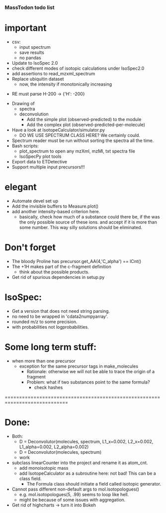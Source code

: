 ### MassTodon todo list

# important
+ csv:
    + input spectrum
    * save results
    * no pandas
+ Update to IsoSpec 2.0
+ check different modes of isotopic calculations under IsoSpec2.0
+ add assertions to read_mzxml_spectrum
+ Replace ubiquitin dataset
    * now, the intensity if monotonically increasing
* RE must parse H-200 -> {'H': -200}
+ Drawing of
    * spectra
    + deconvolution
        + Add the simple plot (observed-predicted) to the module
        + Add the complex plot (observed-predicted-per-molecule)
+ Have a look at IsotopeCalculator/simulator.py
    + DO WE USE SPECTRUM CLASS HERE? We certainly could.
+ Spectrum reader must be run without sorting the spectra all the time.
+ Bash scripts:
    + plot_spectrum to open any mzXml, mzMl, txt spectra file
    + IsoSpecPy plot tools
+ Export data to ETDetective
+ Support multiple input precursors!!!

# elegant
+ Automate devel set up
+ Add the invisible buffers to Measure.plot()
+ add another intensity-based criterion here.
    + basically, check how much of a substance could there be, if the was the only possible source of these ions. and accept if it is more than some number. This way silly solutions should be eliminated.

# Don't forget
+ The bloody Proline has precursor.get_AA(4,'C_alpha') == lCnt()
+ The +1H makes part of the c-fragment definition
    + think about the possible products.
+ Get rid of spurious dependencies in setup.py

# IsoSpec:
+ Get a version that does not need string parsing.
+ no need to be wrapped in 'cdata2numpyarray'.
+ rounded m/z to some precision.
+ with probabilities not logprobabilities.

# Some long term stuff:
+ when more than one precursor
    + exception for the same precursor tags in make_molecules
        + Rationale: otherwise we will not be able to trace the origin of a fragment
        + Problem: what if two substances point to the same formula?
            + check hashes



============================================================================
# Done:
* Both:
    * D = Deconvolutor(molecules, spectrum, L1_x=0.002, L2_x=0.002, L1_alpha=0.002, L2_alpha=0.002)
    * D = Deconvolutor(molecules, spectrum)
    * work
* subclass linearCounter into the project and rename it as atom_cnt.
    * add monoisotopic mass
    * add IsotopeCalculator as a subroutine here: not bad! This can be a class field.
        * The Formula class should initiate a field called isotopic generator.
* Cannot pass different non-default args to mol.isotopologues()
    * e.g. mol.isotopologues(5, .99) seems to loop like hell.
    * might be because of some issues with aggregation.
* Get rid of highcharts -> turn it into Bokeh
